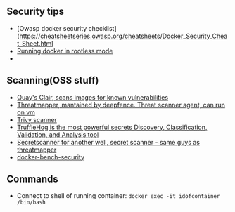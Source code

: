 ## Security tips

* [Owasp docker security checklist](https://cheatsheetseries.owasp.org/cheatsheets/Docker_Security_Cheat_Sheet.html
* [Running docker in rootless mode](https://docs.docker.com/engine/security/rootless/)
* 

## Scanning(OSS stuff)

* [Quay's Clair, scans images for known vulnerabilities](https://quay.github.io/clair/howto/deployment.html)
* [Threatmapper, mantained by deepfence. Threat scanner agent, can run on vm](https://threatmapper.org/)
* [Trivy scanner](https://github.com/aquasecurity/trivy) 
* [TruffleHog is the most powerful secrets Discovery, Classification, Validation, and Analysis tool](https://github.com/trufflesecurity/trufflehog)
* [Secretscanner for another well, secret scanner - same guys as threatmapper](https://github.com/deepfence/SecretScanne)
* [docker-bench-security](https://github.com/docker/docker-bench-security)



## Commands

* Connect to shell of running container: `docker exec -it idofcontainer /bin/bash`
